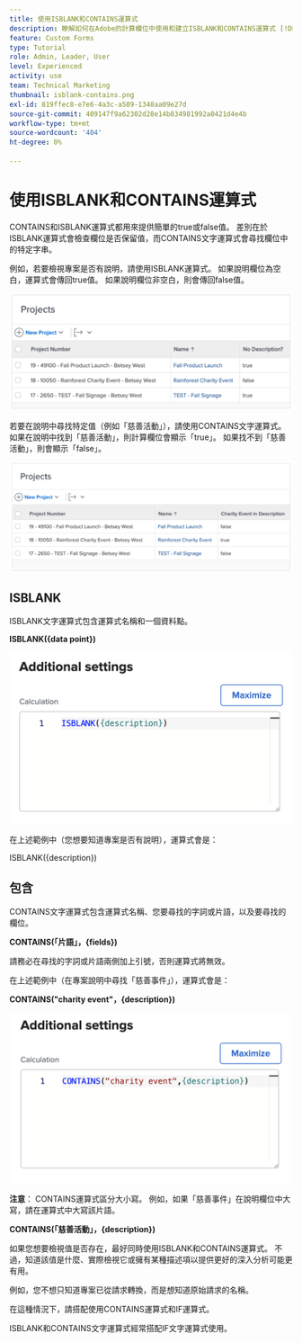 ```yaml
---
title: 使用ISBLANK和CONTAINS運算式
description: 瞭解如何在Adobe的計算欄位中使用和建立ISBLANK和CONTAINS運算式 [!DNL Workfront].
feature: Custom Forms
type: Tutorial
role: Admin, Leader, User
level: Experienced
activity: use
team: Technical Marketing
thumbnail: isblank-contains.png
exl-id: 819ffec8-e7e6-4a3c-a589-1348aa09e27d
source-git-commit: 409147f9a62302d28e14b834981992a0421d4e4b
workflow-type: tm+mt
source-wordcount: '404'
ht-degree: 0%

---
```


# 使用ISBLANK和CONTAINS運算式

CONTAINS和ISBLANK運算式都用來提供簡單的true或false值。 差別在於ISBLANK運算式會檢查欄位是否保留值，而CONTAINS文字運算式會尋找欄位中的特定字串。

例如，若要檢視專案是否有說明，請使用ISBLANK運算式。 如果說明欄位為空白，運算式會傳回true值。 如果說明欄位非空白，則會傳回false值。

![具有使用率報告的工作負載平衡器](assets/isblank01.png)

若要在說明中尋找特定值（例如「慈善活動」），請使用CONTAINS文字運算式。 如果在說明中找到「慈善活動」，則計算欄位會顯示「true」。 如果找不到「慈善活動」，則會顯示「false」。

![具有使用率報告的工作負載平衡器](assets/isblank02.png)

## ISBLANK

ISBLANK文字運算式包含運算式名稱和一個資料點。

**ISBLANK({data point})**

![具有使用率報告的工作負載平衡器](assets/isblank03.png)

在上述範例中（您想要知道專案是否有說明），運算式會是：

ISBLANK({description})

## 包含

CONTAINS文字運算式包含運算式名稱、您要尋找的字詞或片語，以及要尋找的欄位。

**CONTAINS(「片語」，{fields})**

請務必在尋找的字詞或片語兩側加上引號，否則運算式將無效。

在上述範例中（在專案說明中尋找「慈善事件」），運算式會是：

**CONTAINS(&quot;charity event&quot;，{description})**

![具有使用率報告的工作負載平衡器](assets/isblank04.png)

**注意**： CONTAINS運算式區分大小寫。 例如，如果「慈善事件」在說明欄位中大寫，請在運算式中大寫該片語。

**CONTAINS(「慈善活動」，{description})**

如果您想要檢視值是否存在，最好同時使用ISBLANK和CONTAINS運算式。 不過，知道該值是什麼、實際檢視它或擁有某種描述項以提供更好的深入分析可能更有用。

例如，您不想只知道專案已從請求轉換，而是想知道原始請求的名稱。

在這種情況下，請搭配使用CONTAINS運算式和IF運算式。

ISBLANK和CONTAINS文字運算式經常搭配IF文字運算式使用。
